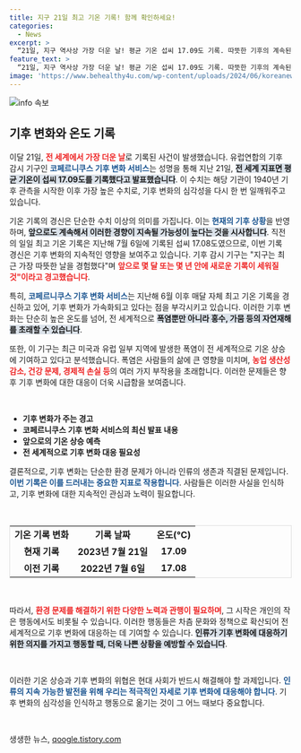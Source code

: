 ```yaml
---
title: 지구 21일 최고 기온 기록! 함께 확인하세요!
categories:
  - News
excerpt: >
  “21일, 지구 역사상 가장 더운 날! 평균 기온 섭씨 17.09도 기록. 따뜻한 기후의 계속된 증가, 새로운 폭염의 도래가 우려된다!”
feature_text: >
  “21일, 지구 역사상 가장 더운 날! 평균 기온 섭씨 17.09도 기록. 따뜻한 기후의 계속된 증가, 새로운 폭염의 도래가 우려된다!”
image: 'https://www.behealthy4u.com/wp-content/uploads/2024/06/koreanews.jpg'
---
```


<p><img src="https://www.behealthy4u.com/wp-content/uploads/2024/06/koreanews.jpg" alt="info 속보" /></p>

<h2 data-ke-size="size26">기후 변화와 온도 기록</h2>

<p data-ke-size="size16">이달 21일, <b><span style="color: #ee2323;">전 세계에서 가장 더운 날</span></b>로 기록된 사건이 발생했습니다. 유럽연합의 기후 감시 기구인 <b><span style="color: #1a5490;">코페르니쿠스 기후 변화 서비스</span></b>는 성명을 통해 지난 21일, <b><span style="background-color: #21538527;">전 세계 지표면 평균 기온이 섭씨 17.09도를 기록했다고 발표했습니다</span></b>. 이 수치는 해당 기관이 1940년 기후 관측을 시작한 이후 가장 높은 수치로, 기후 변화의 심각성을 다시 한 번 일깨워주고 있습니다.</p>

<p data-ke-size="size16">기온 기록의 경신은 단순한 수치 이상의 의미를 가집니다. 이는 <b><span style="color: #1a5490;">현재의 기후 상황</span></b>을 반영하며, <b><span style="background-color: #21538527;">앞으로도 계속해서 이러한 경향이 지속될 가능성이 높다는 것을 시사합니다</span></b>. 직전의 일일 최고 기온 기록은 지난해 7월 6일에 기록된 섭씨 17.08도였으므로, 이번 기록 경신은 기후 변화의 지속적인 영향을 보여주고 있습니다. 기후 감시 기구는 "지구는 최근 가장 따뜻한 날을 경험했다"며 <b><span style="color: #ee2323;">앞으로 몇 달 또는 몇 년 안에 새로운 기록이 세워질 것"이라고 경고했습니다</span></b>.</p>

<p data-ke-size="size16">특히, <b><span style="color: #1a5490;">코페르니쿠스 기후 변화 서비스</span></b>는 지난해 6월 이후 매달 자체 최고 기온 기록을 경신하고 있어, 기후 변화가 가속화되고 있다는 점을 부각시키고 있습니다. 이러한 기후 변화는 단순히 높은 온도를 넘어, 전 세계적으로 <b><span style="background-color: #21538527;">폭염뿐만 아니라 홍수, 가뭄 등의 자연재해를 초래할 수 있습니다</span></b>.</p>

<p data-ke-size="size16">또한, 이 기구는 최근 미국과 유럽 일부 지역에 발생한 폭염이 전 세계적으로 기온 상승에 기여하고 있다고 분석했습니다. 폭염은 사람들의 삶에 큰 영향을 미치며, <b><span style="color: #ee2323;">농업 생산성 감소, 건강 문제, 경제적 손실 등</span></b>의 여러 가지 부작용을 초래합니다. 이러한 문제들은 향후 기후 변화에 대한 대응이 더욱 시급함을 보여줍니다.</p>

<p data-ke-size="size16">&nbsp;</p> 

<ul>
<li><b>기후 변화가 주는 경고</b></li>
<li><b>코페르니쿠스 기후 변화 서비스의 최신 발표 내용</b></li>
<li><b>앞으로의 기온 상승 예측</b></li>
<li><b>전 세계적으로 기후 변화 대응 필요성</b></li>
</ul>

<p data-ke-size="size16">결론적으로, 기후 변화는 단순한 환경 문제가 아니라 인류의 생존과 직결된 문제입니다. <b><span style="color: #1a5490;">이번 기록은 이를 드러내는 중요한 지표로 작용합니다</span></b>. 사람들은 이러한 사실을 인식하고, 기후 변화에 대한 지속적인 관심과 노력이 필요합니다.</p>

<p data-ke-size="size16">&nbsp;</p> 

<table style="width: 100%; border: 1px solid #ddd;">
<tr>
<td style="text-align: center; height: 17px;"><b>기온 기록 변화</b></td>
<td style="text-align: center; height: 17px;"><b>기록 날짜</b></td>
<td style="text-align: center; height: 17px;"><b>온도(℃)</b></td>
</tr>
<tr>
<td style="text-align: center; height: 17px;"><b>현재 기록</b></td>
<td style="text-align: center; height: 17px;"><b>2023년 7월 21일</b></td>
<td style="text-align: center; height: 17px;"><b>17.09</b></td>
</tr>
<tr>
<td style="text-align: center; height: 17px;"><b>이전 기록</b></td>
<td style="text-align: center; height: 17px;"><b>2022년 7월 6일</b></td>
<td style="text-align: center; height: 17px;"><b>17.08</b></td>
</tr>
</table>

<p data-ke-size="size16">&nbsp;</p> 

<p data-ke-size="size16">따라서, <b><span style="color: #ee2323;">환경 문제를 해결하기 위한 다양한 노력과 관행이 필요하며</span></b>, 그 시작은 개인의 작은 행동에서도 비롯될 수 있습니다. 이러한 행동들은 차츰 문화와 정책으로 확산되어 전 세계적으로 기후 변화에 대응하는 데 기여할 수 있습니다. <b><span style="background-color: #21538527;">인류가 기후 변화에 대응하기 위한 의지를 가지고 행동할 때, 더욱 나쁜 상황을 예방할 수 있습니다</span></b>.</p> 

<p data-ke-size="size16">&nbsp;</p> 

<p data-ke-size="size16">이러한 기온 상승과 기후 변화의 위협은 현대 사회가 반드시 해결해야 할 과제입니다. <b><span style="color: #1a5490;">인류의 지속 가능한 발전을 위해 우리는 적극적인 자세로 기후 변화에 대응해야 합니다</span></b>. 기후 변화의 심각성을 인식하고 행동으로 옮기는 것이 그 어느 때보다 중요합니다.</p>

<p data-ke-size="size16">&nbsp;</p>
생생한 뉴스, <a href="https://qoogle.tistory.com" rel="dofollow">qoogle.tistory.com</a>


